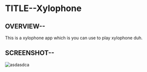 # TITLE--Xylophone
## OVERVIEW--
This is a xylophone app which is you can use to play xylophone duh.
## SCREENSHOT--
![asdasdca](https://user-images.githubusercontent.com/54092197/90802599-1c8d1000-e335-11ea-8f20-2b6548df327f.jpg)
